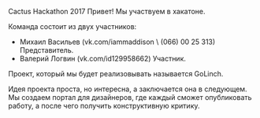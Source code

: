 Cactus Hackathon 2017
Привет! Мы участвуем в хакатоне.

Команда состоит из двух участников:
 - Михаил Васильев (vk.com/iammaddison \ (066) 00 25 313) Представитель.
 - Валерий Логвин (vk.com/id129958662) Участник.
 
Проект, который мы будет реализовывать называется GoLinch.

Идея проекта проста, но интересна, а заключается она в следующем.
Мы создаем портал для дизайнеров, где каждый сможет опубликовать работу, а после чего получить конструктивную критику.
